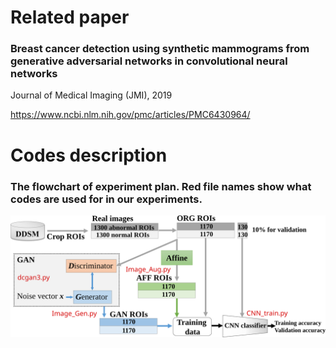 Related paper
======
### Breast cancer detection using synthetic mammograms from generative adversarial networks in convolutional neural networks

Journal of Medical Imaging (JMI), 2019

https://www.ncbi.nlm.nih.gov/pmc/articles/PMC6430964/


Codes description
=====
### The flowchart of experiment plan. Red file names show what codes are used for in our experiments.


<div align=center><img src="https://raw.githubusercontent.com/ShuyueG/gan-for-breast-cancer-detection/35d96ede985b2d5a0684d56d9c13b0b6421e929d/gan4breast_flowchart.svg" width="800" alt="flowchart"/></div>
